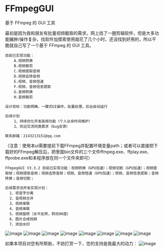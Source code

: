 # FFmpegGUI
基于 FFmpeg 的 GUI 工具

最初是因为我和朋友有批量视频截取的需求，网上找了一圈剪辑软件，但是大多功能臃肿/操作复杂，找软件加摸索使用就花了几个小时，还没找到好用的，所以干脆就自己写了一个基于 FFmpeg 的 GUI 工具。

	目前已实现功能：
		A.视频转换
		B.视频裁剪
		C.视频提取音频
		D.视频去除音频
		E.视频、音频倍速
		F.视频、音频信息提取
		G.音频转换
		H.音频裁剪

	设计目标：功能明确，一键式UI操作，批量处理，后台自动运行

	后续计划
		1、持续优化开发高频功能（个人业余时间维护）
		2、欢迎交流同类需求（bug反馈）

 	联系邮箱：2143213151@qq.com

（注意：使用本ui需要提前下载FFmpeg并配置环境变量path；或者可以直接把下载好的FFmpeg解压后，把里面bin文件的三个文件ffmpeg.exe、ffplay.exe、ffprobe.exe和本程序放在同一个文件夹即可）
	
 	FFmpegGUI V3.3.2 目前已实现功能：视频转换（GPU加速）；视频切割（GPU加速）；视频提取帧；视频提取音频；视频去除音频；视频、音频倍速（GPU加速）；视频、音频信息提取；音频转换；音频切割；

	后续需求池开发实现计划：
	  1、视音字分离
	  2、音视频合并
	  3、视频串联
	  4、音频串联
	  5、视频旋转（水平反转，转向90度）
	  6、图片合成视频
	  7、添加水印

![image](https://github.com/user-attachments/assets/7f012a3b-515d-43f7-b556-0b8c7be859a9)
![image](https://github.com/user-attachments/assets/de515c3b-eca7-406b-a498-5977582f2b57)
![image](https://github.com/user-attachments/assets/234c8147-6aac-48ed-a450-619de88ed015)
![image](https://github.com/user-attachments/assets/a30d10be-95cf-4bdd-8917-a4e5d4ba89f0)
![image](https://github.com/user-attachments/assets/af315aac-0c47-4e31-bc51-15a2b00c0193)
![image](https://github.com/user-attachments/assets/b4d0b936-ef9d-4904-b22a-6a37cfc07905)
![image](https://github.com/user-attachments/assets/77b330dc-bfe1-413d-a3a6-b51231c0cb6c)
![image](https://github.com/user-attachments/assets/6fd95a22-5601-4d4b-97cf-b1e9aaaa999b)

如果本项目对您有所帮助，不妨打赏一下，您的支持是我最大的动力：
![image](https://github.com/user-attachments/assets/9731ecc8-3662-4b8c-84eb-23db13de9033)
